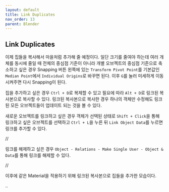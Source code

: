```yaml
---
layout: default
title: Link Duplicates
nav_order: 13
parent: Blender
---
```


## Link Duplicates

이제 집들을 복사해서 마을처럼 추가해 줄 예정이다.
일단 크기를 줄여야 하는데 여러 개체를 동시에 줄일 때 전체의 중심점 기준이 아니라 개별 오브젝트의 중심점 기준으로 축소하고 싶은 경우 Snapping 버튼 왼쪽에 있는 `Transform Pivot Point`를 기본값인 `Median Point`에서 `Individual Origins`로 바꾸면 된다. 이후 `G`를 눌러 미세하게 이동시켜주면 다시 Snapping이 된다.

집을 추가하고 싶은 경우 `Ctrl + D`로 복제할 수 있고 필요에 따라 `Alt + D`로 링크된 복사본으로 복사할 수 있다. 링크된 복사본으로 복사한 경우 하나의 객체만 수정해도 링크된 모든 오브젝트들이 업데이트 되는 것을 볼 수 있다.

새로운 오브젝트를 링크하고 싶은 경우 객체가 선택된 상태로 `Shift + Click`을 통해 링크하고 싶은 오브젝트를 선택하고 `Ctrl + L`을 누른 뒤 `Link Object Data`를 누르면 링크를 추가할 수 있다.

//

링크를 해제하고 싶은 경우 `Object - Relations - Make Single User - Object & Data`를 통해 링크를 해제할 수 있다.

//

이후에 같은 Material을 적용하기 위해 링크된 복사본으로 집들을 추가한 모습이다.

..
